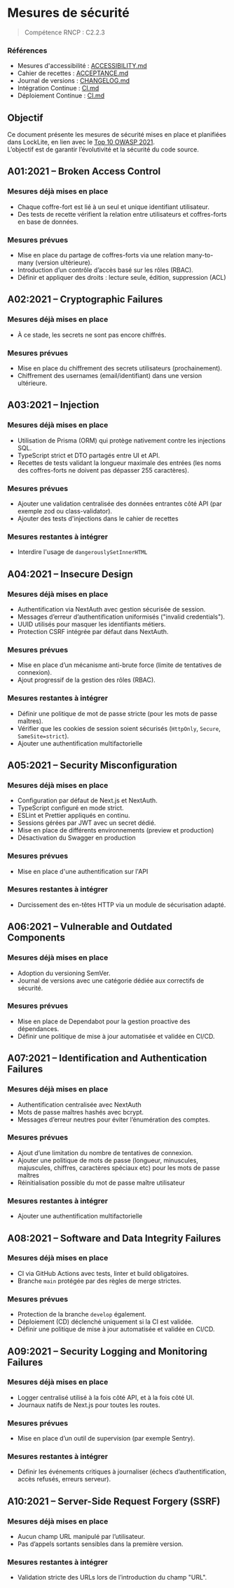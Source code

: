 # Mesures de sécurité

> Compétence RNCP : C2.2.3

### Références

- Mesures d'accessibilité : [ACCESSIBILITY.md](ACCESSIBILITY.md)
- Cahier de recettes : [ACCEPTANCE.md](ACCEPTANCE.md)
- Journal de versions : [CHANGELOG.md](CHANGELOG.md)
- Intégration Continue : [CI.md](CI.md)
- Déploiement Continue : [CI.md](CD.md)

## Objectif

Ce document présente les mesures de sécurité mises en place et planifiées dans LockLite, en lien avec le [Top 10 OWASP
2021](https://owasp.org/www-project-top-ten/).  
L’objectif est de garantir l’évolutivité et la sécurité du code source.

## A01:2021 – Broken Access Control

### Mesures déjà mises en place

- Chaque coffre-fort est lié à un seul et unique identifiant utilisateur.
- Des tests de recette vérifient la relation entre utilisateurs et coffres-forts en base de données.

### Mesures prévues

- Mise en place du partage de coffres-forts via une relation many-to-many (version ultérieure).
- Introduction d’un contrôle d’accès basé sur les rôles (RBAC).
- Définir et appliquer des droits : lecture seule, édition, suppression (ACL)

## A02:2021 – Cryptographic Failures

### Mesures déjà mises en place

- À ce stade, les secrets ne sont pas encore chiffrés.

### Mesures prévues

- Mise en place du chiffrement des secrets utilisateurs (prochainement).
- Chiffrement des usernames (email/identifiant) dans une version ultérieure.

## A03:2021 – Injection

### Mesures déjà mises en place

- Utilisation de Prisma (ORM) qui protège nativement contre les injections SQL.
- TypeScript strict et DTO partagés entre UI et API.
- Recettes de tests validant la longueur maximale des entrées (les noms des coffres-forts ne doivent pas dépasser 255
  caractères).

### Mesures prévues

- Ajouter une validation centralisée des données entrantes côté API (par exemple zod ou class-validator).
- Ajouter des tests d'injections dans le cahier de recettes

### Mesures restantes à intégrer

- Interdire l'usage de `dangerouslySetInnerHTML`

## A04:2021 – Insecure Design

### Mesures déjà mises en place

- Authentification via NextAuth avec gestion sécurisée de session.
- Messages d’erreur d’authentification uniformisés ("invalid credentials").
- UUID utilisés pour masquer les identifiants métiers.
- Protection CSRF intégrée par défaut dans NextAuth.

### Mesures prévues

- Mise en place d’un mécanisme anti-brute force (limite de tentatives de connexion).
- Ajout progressif de la gestion des rôles (RBAC).

### Mesures restantes à intégrer

- Définir une politique de mot de passe stricte (pour les mots de passe maîtres).
- Vérifier que les cookies de session soient sécurisés (`HttpOnly`, `Secure`, `SameSite=strict`).
- Ajouter une authentification multifactorielle

## A05:2021 – Security Misconfiguration

### Mesures déjà mises en place

- Configuration par défaut de Next.js et NextAuth.
- TypeScript configuré en mode strict.
- ESLint et Prettier appliqués en continu.
- Sessions gérées par JWT avec un secret dédié.
- Mise en place de différents environnements (preview et production)
- Désactivation du Swagger en production

### Mesures prévues

- Mise en place d'une authentification sur l'API

### Mesures restantes à intégrer

- Durcissement des en-têtes HTTP via un module de sécurisation adapté.

## A06:2021 – Vulnerable and Outdated Components

### Mesures déjà mises en place

- Adoption du versioning SemVer.
- Journal de versions avec une catégorie dédiée aux correctifs de sécurité.

### Mesures prévues

- Mise en place de Dependabot pour la gestion proactive des dépendances.
- Définir une politique de mise à jour automatisée et validée en CI/CD.

## A07:2021 – Identification and Authentication Failures

### Mesures déjà mises en place

- Authentification centralisée avec NextAuth
- Mots de passe maîtres hashés avec bcrypt.
- Messages d’erreur neutres pour éviter l’énumération des comptes.

### Mesures prévues

- Ajout d’une limitation du nombre de tentatives de connexion.
- Ajouter une politique de mots de passe (longueur, minuscules, majuscules, chiffres, caractères spéciaux etc) pour les
  mots de passe maîtres
- Réinitialisation possible du mot de passe maître utilisateur

### Mesures restantes à intégrer

- Ajouter une authentification multifactorielle

## A08:2021 – Software and Data Integrity Failures

### Mesures déjà mises en place

- CI via GitHub Actions avec tests, linter et build obligatoires.
- Branche `main` protégée par des règles de merge strictes.

### Mesures prévues

- Protection de la branche `develop` également.
- Déploiement (CD) déclenché uniquement si la CI est validée.
- Définir une politique de mise à jour automatisée et validée en CI/CD.

## A09:2021 – Security Logging and Monitoring Failures

### Mesures déjà mises en place

- Logger centralisé utilisé à la fois côté API, et à la fois côté UI.
- Journaux natifs de Next.js pour toutes les routes.

### Mesures prévues

- Mise en place d’un outil de supervision (par exemple Sentry).

### Mesures restantes à intégrer

- Définir les événements critiques à journaliser (échecs d’authentification, accès refusés, erreurs serveur).

## A10:2021 – Server-Side Request Forgery (SSRF)

### Mesures déjà mises en place

- Aucun champ URL manipulé par l’utilisateur.
- Pas d’appels sortants sensibles dans la première version.

### Mesures restantes à intégrer

- Validation stricte des URLs lors de l’introduction du champ "URL".
